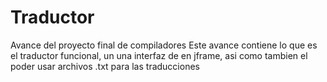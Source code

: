# Traductor
Avance del proyecto final de compiladores
Este avance contiene lo que es el traductor funcional, un una interfaz de en jframe, asi como tambien el poder usar archivos .txt para las traducciones
